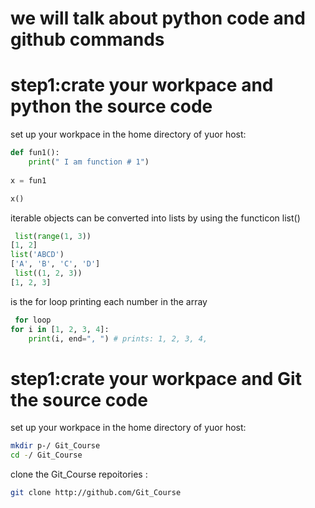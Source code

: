 # we will talk about python code and github commands

# step1:crate your workpace and python the source  code

set up your workpace in the home directory of yuor host:

```` python
def fun1():
	print(" I am function # 1")
	
x = fun1

x()
````
iterable objects can be converted into lists by using the functicon list()
```python
 list(range(1, 3))
[1, 2]
list('ABCD')
['A', 'B', 'C', 'D']
 list((1, 2, 3))
[1, 2, 3]
````
is the for loop printing each number in the array
```python
 for loop
for i in [1, 2, 3, 4]:
    print(i, end=", ") # prints: 1, 2, 3, 4,
```
# step1:crate your workpace and Git the source  code
set up your workpace in the home directory of yuor host:
```bash
mkdir p-/ Git_Course
cd -/ Git_Course
```
clone the Git_Course repoitories :
```bash
git clone http://github.com/Git_Course
```

